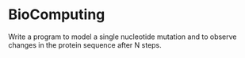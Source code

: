 # BioComputing
Write a program to model a single nucleotide mutation and to observe changes in the protein sequence after N steps.
